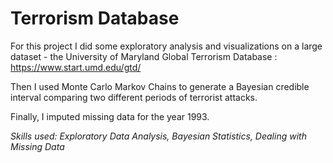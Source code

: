 # Terrorism Database

For this project I did some exploratory analysis and visualizations on a large dataset - the University of Maryland Global Terrorism Database : https://www.start.umd.edu/gtd/

Then I used Monte Carlo Markov Chains to generate a Bayesian credible interval comparing two different periods of terrorist attacks.

Finally, I imputed missing data for the year 1993.



*Skills used: Exploratory Data Analysis, Bayesian Statistics, Dealing with Missing Data*
